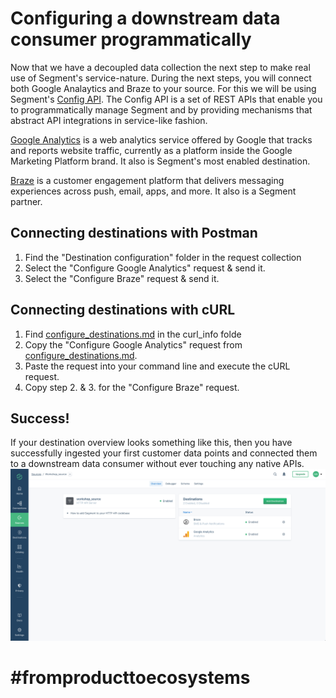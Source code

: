 # Configuring a downstream data consumer programmatically
Now that we have a decoupled data collection the next step to make real use of Segment's service-nature. During the next steps, you will connect both Google Analaytics and Braze to your source. For this we will be using Segment's [Config API](https://reference.segmentapis.com/?version=latest#intro). The Config API is a set of REST APIs that enable you to programmatically manage Segment and by providing mechanisms that abstract API integrations in service-like fashion. 

[Google Analytics](https://analytics.google.com/analytics/web/) is a web analytics service offered by Google that tracks and reports website traffic, currently as a platform inside the Google Marketing Platform brand. It also is Segment's most enabled destination.

[Braze](https://www.braze.com/) is a customer engagement platform that delivers messaging experiences across push, email, apps, and more. It also is a Segment partner.

## Connecting destinations with Postman
1. Find the "Destination configuration" folder in the request collection
2. Select the "Configure Google Analytics" request & send it.
3. Select the "Configure Braze" request & send it.

## Connecting destinations with cURL
1. Find [configure_destinations.md](curl_info/onfigure_destinations.md/) in the curl_info folde
2. Copy the "Configure Google Analytics" request from [configure_destinations.md](curl_info/configure_destinations.md/).
3. Paste the request into your command line and execute the cURL request.
4. Copy step 2. & 3. for the "Configure Braze" request.

## Success!
If your destination overview looks something like this, then you have successfully ingested your first customer data points and connected them to a downstream data consumer without ever touching any native APIs.
![](misc/img/destinations_done.png)

# #fromproducttoecosystems